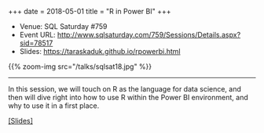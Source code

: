 +++
date = 2018-05-01
title = "R in Power BI"
+++

- Venue: SQL Saturday #759
- Event URL: http://www.sqlsaturday.com/759/Sessions/Details.aspx?sid=78517
- Slides: https://taraskaduk.github.io/rpowerbi.html


{{% zoom-img src="/talks/sqlsat18.jpg" %}}

---

In this session, we will touch on R as the language for data science, and then will dive right into how to use R within the Power BI environment, and why to use it in a first place.

[[Slides]](https://taraskaduk.github.io/sqlsat759-pbi/presentation/slides.html)
